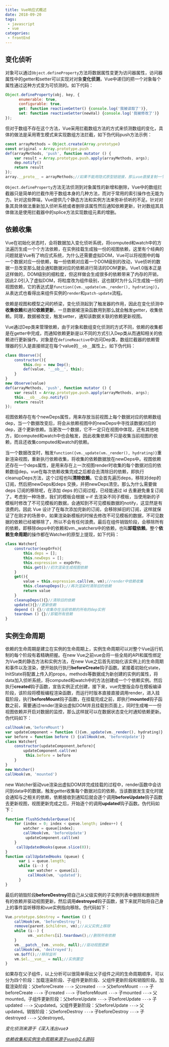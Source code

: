 ```yaml
---
title: Vue响应式概述  
date: 2018-09-20
tags:
 - javascript
 - vue        
categories: 
 - frontEnd
---
```


## 变化侦听

对象可以通过`Object.defineProperty`方法将数据属性变更为访问器属性，访问器属性中的getter和setter可以实现对对象**变化侦测**，Vue中递归的把一个对象每个属性通过这种方式变为可侦测的。如下代码：

```js
Object.defineProperty(obj, key, {
      enumerable: true,
      configurable: true,
      get: function reactiveGetter() {console.log('我被读取了')},
      set: function reactiveSetter(newVal) {console.log('我被修改了')}
});
```

但对于数组不存在这个方法，Vue采用拦截数组方法的方式来侦测数组的变化，具体的做法是采用寄生模式来实现数组方法拦截，如下伪代码push方法示例：

```js
const arrayMethods = Object.create(Array.prototype)
const original = Array.prototype.push
def(arrayMethods, 'push', function mutator () {
    var result = Array.prototype.push.apply(arrayMethods, args);
    dep.notify() 
    return result
});
array.__proto__ = arrayMethods;//如果不能用隐式原型链链接，那么vue直接复制一个方法副本到数组实例上。
```

`Object.defineProperty`方法无法侦测到对象属性的新增和删除，Vue中的数组拦截器只是简单的拦截作用于数组本身的几种方法，而对于常用的索引操作也无能为力。针对这些弊端，Vue提供几个静态方法和实例方法来弥补侦听的不足。针对对象其具体做法重新加入侦听系统或者删除该属性然后通知依赖更新，针对数组其具体做法是使用拦截器中的splice方法实现数组元素的增删。


## 依赖收集

Vue在初始化状态时，会将数据加入变化侦听系统，将computed和watch中的方法遍历生成一个个方法依赖，在实例挂载生成独一份的视图依赖，这里有个经典的问题就是Vue有了响应式系统，为什么还需要虚拟DOM，Vue可以将视图中的每一个数据对应一份依赖，每一份依赖对应着一个DOM级别的改动，Vue侦听的数据一旦改变那么就会通知数据对应的依赖进行简洁的DOM更新。Vue1.0版本正是这样做的，DOM级别的细粒度，但这样做会生成很多的依赖带来了内存的开销，因此2.0引入了虚拟DOM，将粒度改为组件级别，这也就时为什么只生成独一份的视图依赖，它的表达式是`function({vm._update(vm._render(), hydrating)}`，从表达式也看得出来组件实例的`render`和`patch-update`流程。

依赖是视图和模型之间的桥梁，变化侦测起到了触发器的作用，因此在变化侦测中**收集依赖**和通知**依赖更新**，一旦数据被渲染函数用到那么就会触发getter，收集依赖。同理，数据被改变，触发setter，通知该数据关联的依赖更新视图。

Vue通过Dep类来管理依赖，由于对象和数组变化侦测的方式不同，依赖的收集都是在getter中完成，而通知依赖更新是以不同的方式引入Dep类从而通知相关的依赖进行更新操作。对象是在`defineReactive`中访问Dep类，数组拦截器的依赖管理器的引入是直接绑定在每个value的`__ob__`属性上，如下伪代码：

```js
class Observe(){
    constructor(){
        this.dep = new Dep();
        def(value, '__ob__', this);
    }
}
new Observe(value)
def(arrayMethods, 'push', function mutator () {
    var result = Array.prototype.push.apply(arrayMethods, args);
    this.__ob__.dep.notify()
    return result
});
```

视图依赖存在有个newDeps属性，用来存放当前视图上每个数据对应的依赖数组dep，当一个数据改变后，将会从依赖视图中的newDeps中寻找该数据对应的dep，逐个更新依赖。当更改一个数据，它不一定只在视图中体现，还有其他地方，如computed和watch中也会触发，因此收集依赖不只是收集当前视图的依赖，而且还收集computed和watch的依赖。

当一个数据改变时，触发`function({vm._update(vm._render(), hydrating)}`重新渲染视图，重新执行依赖收集，将收集的依赖数据放在newDeps中。视图依赖还存在一个deps属性，是用来存在上一次视图render时收集的每个数据对应的依赖数组dep。vue在每次依赖收集完成之后都会去清除旧的依赖，即执行cleanupDeps方法，这个过程也叫**清除依赖**。它会首先遍历deps，移除对dep的订阅，然后把newDeps和deps 交换，并把newDeps清空。那么为什么需要做 deps 订阅的移除呢，在添加 deps 的订阅过程，已经能通过 id 去重避免重复订阅了。考虑到一种场景，我们的模板会根据 v-if 去渲染不同子模板，当使用新的子模板时修改了不可见模板的数据，会通知到不可见模板数据的notify，这显然是有浪费的。因此 Vue 设计了在每次添加完新的订阅，会移除掉旧的订阅，这样就保证了在刚才的场景中，如果渲染新模板的时候去修改不可见模板的数据，不可见数据的依赖已经被移除了，所以不会有任何浪费。最后在组件销毁阶段，会移除所有的依赖，即移除deps中的依赖和vm._watchers中的依赖，也叫**卸载依赖**。整个**依赖生命周期**的操作都在Watcher的原型上提现，如下代码：


```js
class Watcher{
	constructor(expOrFn){
		this.deps = [];
		this.newDeps = [];
		this.expression = expOrFn;
		this.get()//初次渲染生成视图依赖
	}
	get(){
		value = this.expression.call(vm, vm);//render中依赖收集
		this.cleanupDeps();//再次渲染时清除旧的依赖
		return value
	}
    cleanupDeps(){}//清除旧的依赖
    update(){}//更新依赖
	depend () {}//收集存在当前依赖的所有的dep实例
    teardown () {}//卸载所有依赖
}
```


## 实例生命周期

依赖的生命周期是建立在实例的生命周期上，实例生命周期可以对整个Vue运行机制的每个阶段有着精确把握。在new Vue之前vue会将一些全局的API和属性绑定为Vue类的静态方法和实例方法，在new Vue之后首先初始化该实例上的生命周期和事件以及渲染，便开始执行执行**beforeCreate**钩子函数。紧接着初始化state，InitState将配置上传入的props，methods等数据成为新创建的实例的属性，将data加入侦听系统，将computed和watch中的方法创建成一个个依赖实例。然后执行**created**钩子函数，宣告实例正式创建，接下来，vue完整版会存在模板编译阶段，该阶段将模板编程渲染函数，而运行时版本直接直接调用render，进入挂载阶段，执行**beforeMount**钩子函数，在挂载完成之前，即执行**mounted**钩子函数之前，需要通过render渲染出虚拟DOM并且挂载到页面上，同时生成唯一一份视图依赖并开启对数据的监控，那么这样就可以在数据状态变化时通知依赖更新。伪代码如下：

```js
callhook(vm,'beforeMount')
var updateComponent = function (){vm._update(vm._render(), hydrating)};
var before = function before () {callHook(vm, 'beforeUpdate')}
class Watcher{
	constructor(updateComponent,before){
		updateComponent.call(vm)
         this.before = before
	}
}
new Watcher()
callHook(vm, 'mounted')
```

new Watcher驱动vue渲染出虚拟DOM并完成挂载的过程中，render函数中会访问到data中的数据，触发getter收集每个数据对应的依赖，当该数据发生变化时就会通知与之相关的依赖，依赖接收到通知后就会逐个调用**beforeUpdate**钩子函数去更新视图，视图更新完成之后，开始逐个的调用**updated**钩子函数。伪代码如下：

```js
function flushSchedulerQueue(){
	for (index = 0; index < queue.length; index++) {
		watcher = queue[index];
		callHook(vm, 'beforeUpdate')
         updateComponent.call(vm)
	}
	 callUpdatedHooks(queue.slice(0));
}
function callUpdatedHooks (queue) {
      var i = queue.length;
      while (i--) {
          var watcher = queue[i];
          callHook(vm, 'updated');
      }
}
```

最后的销毁阶段**beforeDestroy**把自己从父级实例的子实例列表中删除和删除所有的依赖并驱动视图更新，然后调用**destroyed**钩子函数，接下来就开始将自己身上的事件监听移除和vue实例指向移除。伪代码如下：

```js
Vue.prototype.$destroy = function () {
	callHook(vm, 'beforeDestroy');
	remove(parent.$children, vm);//从父实例上移除
	while (i--) {
          vm._watchers[i].teardown();//删除所有依赖
    }
    vm.__patch__(vm._vnode, null);//驱动视图更新
    callHook(vm, 'destroyed');
    vm.$off();//移除监听
    vm.$el.__vue__ = null;//实例置空
}
```

如果存在父子组件，以上分析可以很简单得出父子组件之间的生命周期顺序，可以分为四个阶段：加载渲染阶段、子组件更新阶段、父组件更新阶段和销毁阶段。加载渲染阶段：父beforeCreate `--->` 父created `--->` 父beforeMount `--->` 子beforeCreate `--->` 子created `--->` 子beforeMount `--->` 子mounted `--->` 父mounted。子组件更新阶段：父beforeUpdate `--->` 子beforeUpdate `--->` 子updated `--->` 父updated。父组件更新阶段：父beforeUpdate `--->` 父updated。销毁阶段：父beforeDestroy `--->` 子beforeDestroy `--->` 子destroyed `--->` 父destroyed。

*变化侦测来源于《深入浅出vue》*

*依赖收集和实例生命周期来源于vue@2.6源码*


